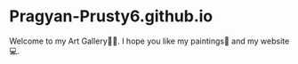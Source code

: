 #  Pragyan-Prusty6.github.io

 Welcome to my Art Gallery🙂🌻. I hope you like my paintings🎨 and my website 💻. 
